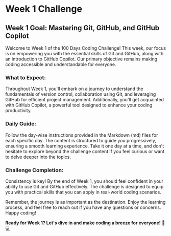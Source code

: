 # Week 1 Challenge

## Week 1 Goal: Mastering Git, GitHub, and GitHub Copilot

Welcome to Week 1 of the 100 Days Coding Challenge! This week, our focus is on empowering you with the essential skills of Git and GitHub, along with an introduction to GitHub Copilot. Our primary objective remains making coding accessible and understandable for everyone.

### What to Expect:

Throughout Week 1, you'll embark on a journey to understand the fundamentals of version control, collaboration using Git, and leveraging GitHub for efficient project management. Additionally, you'll get acquainted with GitHub Copilot, a powerful tool designed to enhance your coding productivity.

### Daily Guide:

Follow the day-wise instructions provided in the Markdown (md) files for each specific day. The content is structured to guide you progressively, ensuring a smooth learning experience. Take it one day at a time, and don't hesitate to explore beyond the challenge content if you feel curious or want to delve deeper into the topics.

### Challenge Completion:

Consistency is key! By the end of Week 1, you should feel confident in your ability to use Git and GitHub effectively. The challenge is designed to equip you with practical skills that you can apply in real-world coding scenarios.

Remember, the journey is as important as the destination. Enjoy the learning process, and feel free to reach out if you have any questions or concerns. Happy coding!

**Ready for Week 1? Let's dive in and make coding a breeze for everyone!** 🚀💻

